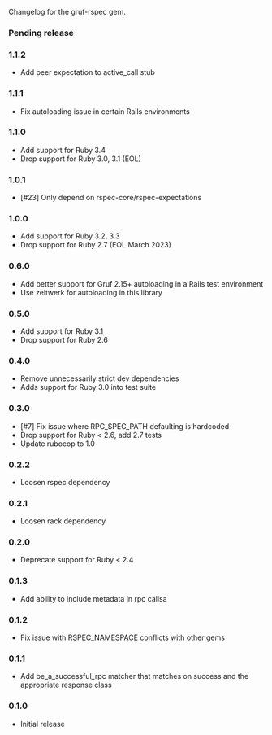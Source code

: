 Changelog for the gruf-rspec gem.

### Pending release

### 1.1.2

- Add peer expectation to active_call stub

### 1.1.1

- Fix autoloading issue in certain Rails environments

### 1.1.0

- Add support for Ruby 3.4
- Drop support for Ruby 3.0, 3.1 (EOL)

### 1.0.1

- [#23] Only depend on rspec-core/rspec-expectations

### 1.0.0

- Add support for Ruby 3.2, 3.3
- Drop support for Ruby 2.7 (EOL March 2023)

### 0.6.0

- Add better support for Gruf 2.15+ autoloading in a Rails test environment
- Use zeitwerk for autoloading in this library

### 0.5.0

- Add support for Ruby 3.1
- Drop support for Ruby 2.6

### 0.4.0

- Remove unnecessarily strict dev dependencies
- Adds support for Ruby 3.0 into test suite

### 0.3.0

- [#7] Fix issue where RPC_SPEC_PATH defaulting is hardcoded
- Drop support for Ruby < 2.6, add 2.7 tests
- Update rubocop to 1.0

### 0.2.2

* Loosen rspec dependency

### 0.2.1

* Loosen rack dependency

### 0.2.0

* Deprecate support for Ruby < 2.4

### 0.1.3

* Add ability to include metadata in rpc callsa

### 0.1.2

* Fix issue with RSPEC_NAMESPACE conflicts with other gems

### 0.1.1

* Add be_a_successful_rpc matcher that matches on success and the appropriate response class

### 0.1.0

* Initial release
